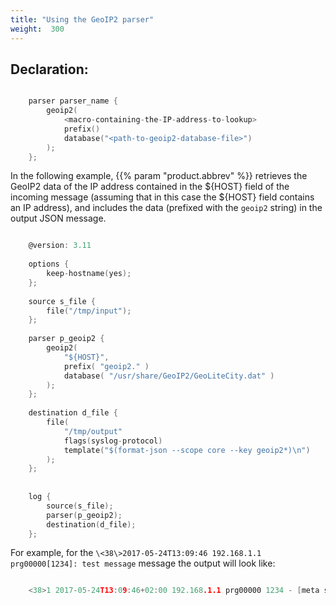 ```yaml
---
title: "Using the GeoIP2 parser"
weight:  300
---
```

<!-- DISCLAIMER: This file is based on the syslog-ng Open Source Edition documentation https://github.com/balabit/syslog-ng-ose-guides/commit/2f4a52ee61d1ea9ad27cb4f3168b95408fddfdf2 and is used under the terms of The syslog-ng Open Source Edition Documentation License. The file has been modified by Axoflow. -->


## Declaration:

```c

    parser parser_name {
        geoip2(
            <macro-containing-the-IP-address-to-lookup>
            prefix()
            database("<path-to-geoip2-database-file>")
        );
    };

```


In the following example, {{% param "product.abbrev" %}} retrieves the GeoIP2 data of the IP address contained in the ${HOST} field of the incoming message (assuming that in this case the ${HOST} field contains an IP address), and includes the data (prefixed with the `geoip2` string) in the output JSON message.

```c

    @version: 3.11
    
    options {
        keep-hostname(yes);
    };
    
    source s_file {
        file("/tmp/input");
    };
    
    parser p_geoip2 {
        geoip2(
            "${HOST}",
            prefix( "geoip2." )
            database( "/usr/share/GeoIP2/GeoLiteCity.dat" )
        );
    };
    
    destination d_file {
        file(
            "/tmp/output"
            flags(syslog-protocol)
            template("$(format-json --scope core --key geoip2*)\n")
        );
    };
    
    
    log {
        source(s_file);
        parser(p_geoip2);
        destination(d_file);
    };

```

For example, for the `\<38\>2017-05-24T13:09:46 192.168.1.1 prg00000[1234]: test message` message the output will look like:

```c

    <38>1 2017-05-24T13:09:46+02:00 192.168.1.1 prg00000 1234 - [meta sequenceId="3"] {"geoip2":{"subdivisions":{"0":{"names":{"en":"Budapest"},"iso_code":"BU","geoname_id":"3054638"}},"registered_country":{"names":{"en":"Hungary"},"iso_code":"HU","geoname_id":"719819"},"postal":{"code":"1063"},"location":{"time_zone":"Europe/Budapest","longitude":"19.070200","latitude":"47.510200","accuracy_radius":"5"},"country":{"names":{"en":"Hungary"},"iso_code":"HU","geoname_id":"719819"},"continent":{"names":{"en":"Europe"},"geoname_id":"6255148","code":"EU"},"city":{"names":{"en":"Budapest"},"geoname_id":"3054643"}},"PROGRAM":"prg00000","PRIORITY":"info","PID":"1234","MESSAGE":"test message","HOST":"192.168.1.1","FACILITY":"auth","DATE":"May 24 13:09:46"}

```
